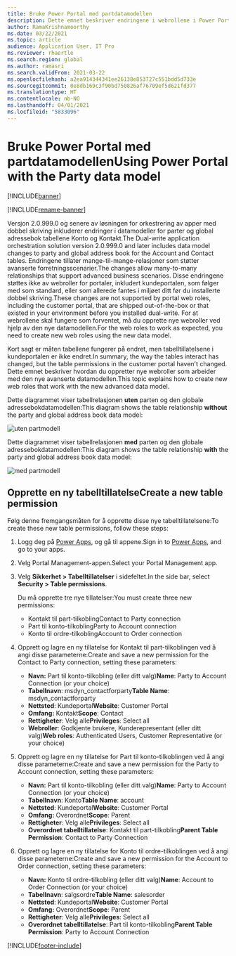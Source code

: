 ```yaml
---
title: Bruke Power Portal med partdatamodellen
description: Dette emnet beskriver endringene i webrollene i Power Portal på grunn av partdatamodellen i dobbel skriving.
author: RamaKrishnamoorthy
ms.date: 03/22/2021
ms.topic: article
audience: Application User, IT Pro
ms.reviewer: rhaertle
ms.search.region: global
ms.author: ramasri
ms.search.validFrom: 2021-03-22
ms.openlocfilehash: a2ea914344341ee26138e853727c551bdd5d733e
ms.sourcegitcommit: 0e8db169c3f90bd750826af76709ef5d621fd377
ms.translationtype: HT
ms.contentlocale: nb-NO
ms.lasthandoff: 04/01/2021
ms.locfileid: "5833096"
---
```

# <a name="using-power-portal-with-the-party-data-model"></a><span data-ttu-id="f6980-103">Bruke Power Portal med partdatamodellen</span><span class="sxs-lookup"><span data-stu-id="f6980-103">Using Power Portal with the Party data model</span></span>

[!INCLUDE[banner](../../includes/banner.md)]

[!INCLUDE[rename-banner](~/includes/cc-data-platform-banner.md)]

<span data-ttu-id="f6980-104">Versjon 2.0.999.0 og senere av løsningen for orkestrering av apper med dobbel skriving inkluderer endringer i datamodeller for parter og global adressebok tabellene Konto og Kontakt.</span><span class="sxs-lookup"><span data-stu-id="f6980-104">The Dual-write application orchestration solution version 2.0.999.0 and later includes data model changes to party and global address book for the Account and Contact tables.</span></span> <span data-ttu-id="f6980-105">Endringene tillater mange-til-mange-relasjoner som støtter avanserte forretningsscenarier.</span><span class="sxs-lookup"><span data-stu-id="f6980-105">The changes allow many-to-many relationships that support advanced business scenarios.</span></span> <span data-ttu-id="f6980-106">Disse endringene støttes ikke av webroller for portaler, inkludert kundeportalen, som følger med som standard, eller som allerede fantes i miljøet ditt før du installerte dobbel skriving.</span><span class="sxs-lookup"><span data-stu-id="f6980-106">These changes are not supported by portal web roles, including the customer portal, that are shipped out-of-the-box or that existed in your environment before you installed dual-write.</span></span> <span data-ttu-id="f6980-107">For at webrollene skal fungere som forventet, må du opprette nye webroller ved hjelp av den nye datamodellen.</span><span class="sxs-lookup"><span data-stu-id="f6980-107">For the web roles to work as expected, you need to create new web roles using the new data model.</span></span> 

<span data-ttu-id="f6980-108">Kort sagt er måten tabellene fungerer på endret, men tabelltillatelsene i kundeportalen er ikke endret.</span><span class="sxs-lookup"><span data-stu-id="f6980-108">In summary, the way the tables interact has changed, but the table permissions in the customer portal haven't changed.</span></span> <span data-ttu-id="f6980-109">Dette emnet beskriver hvordan du oppretter nye webroller som arbeider med den nye avanserte datamodellen.</span><span class="sxs-lookup"><span data-stu-id="f6980-109">This topic explains how to create new web roles that work with the new advanced data model.</span></span>

<span data-ttu-id="f6980-110">Dette diagrammet viser tabellrelasjonen **uten** parten og den globale adressebokdatamodellen:</span><span class="sxs-lookup"><span data-stu-id="f6980-110">This diagram shows the table relationship **without** the party and global address book data model:</span></span>

   ![uten partmodell](media/without-party-model.PNG)

<span data-ttu-id="f6980-112">Dette diagrammet viser tabellrelasjonen **med** parten og den globale adressebokdatamodellen:</span><span class="sxs-lookup"><span data-stu-id="f6980-112">This diagram shows the table relationship **with** the party and global address book data model:</span></span>

   ![med partmodell](media/with-party-model.png)

## <a name="create-a-new-table-permission"></a><span data-ttu-id="f6980-114">Opprette en ny tabelltillatelse</span><span class="sxs-lookup"><span data-stu-id="f6980-114">Create a new table permission</span></span>

<span data-ttu-id="f6980-115">Følg denne fremgangsmåten for å opprette disse nye tabelltillatelsene:</span><span class="sxs-lookup"><span data-stu-id="f6980-115">To create these new table permissions, follow these steps:</span></span>

1. <span data-ttu-id="f6980-116">Logg deg på [Power Apps](https://make.powerapps.com), og gå til appene.</span><span class="sxs-lookup"><span data-stu-id="f6980-116">Sign in to [Power Apps](https://make.powerapps.com), and go to your apps.</span></span>
2. <span data-ttu-id="f6980-117">Velg Portal Management-appen.</span><span class="sxs-lookup"><span data-stu-id="f6980-117">Select your Portal Management app.</span></span>
3. <span data-ttu-id="f6980-118">Velg **Sikkerhet > Tabelltillatelser** i sidefeltet.</span><span class="sxs-lookup"><span data-stu-id="f6980-118">In the side bar, select **Security > Table permissions**.</span></span>

    <span data-ttu-id="f6980-119">Du må opprette tre nye tillatelser:</span><span class="sxs-lookup"><span data-stu-id="f6980-119">You must create three new permissions:</span></span>

    + <span data-ttu-id="f6980-120">Kontakt til part-tilkobling</span><span class="sxs-lookup"><span data-stu-id="f6980-120">Contact to Party connection</span></span>
    + <span data-ttu-id="f6980-121">Part til konto-tilkobling</span><span class="sxs-lookup"><span data-stu-id="f6980-121">Party to Account connection</span></span>
    + <span data-ttu-id="f6980-122">Konto til ordre-tilkobling</span><span class="sxs-lookup"><span data-stu-id="f6980-122">Account to Order connection</span></span>

4. <span data-ttu-id="f6980-123">Opprett og lagre en ny tillatelse for Kontakt til part-tilkoblingen ved å angi disse parameterne:</span><span class="sxs-lookup"><span data-stu-id="f6980-123">Create and save a new permission for the Contact to Party connection, setting these parameters:</span></span>

    + <span data-ttu-id="f6980-124">**Navn:** Part til konto-tilkobling (eller ditt valg)</span><span class="sxs-lookup"><span data-stu-id="f6980-124">**Name**: Party to Account Connection (or your choice)</span></span>
    + <span data-ttu-id="f6980-125">**Tabellnavn**: msdyn_contactforparty</span><span class="sxs-lookup"><span data-stu-id="f6980-125">**Table Name**: msdyn_contactforparty</span></span>
    + <span data-ttu-id="f6980-126">**Nettsted**: Kundeportal</span><span class="sxs-lookup"><span data-stu-id="f6980-126">**Website**: Customer Portal</span></span>
    + <span data-ttu-id="f6980-127">**Omfang:** Kontakt</span><span class="sxs-lookup"><span data-stu-id="f6980-127">**Scope**: Contact</span></span>
    + <span data-ttu-id="f6980-128">**Rettigheter**: Velg alle</span><span class="sxs-lookup"><span data-stu-id="f6980-128">**Privileges**: Select all</span></span>
    + <span data-ttu-id="f6980-129">**Webroller**: Godkjente brukere, Kunderepresentant (eller ditt valg)</span><span class="sxs-lookup"><span data-stu-id="f6980-129">**Web roles**: Authenticated Users, Customer Representative (or your choice)</span></span>

5. <span data-ttu-id="f6980-130">Opprett og lagre en ny tillatelse for Part til konto-tilkoblingen ved å angi disse parameterne:</span><span class="sxs-lookup"><span data-stu-id="f6980-130">Create and save a new permission for the Party to Account connection, setting these parameters:</span></span>

    + <span data-ttu-id="f6980-131">**Navn:** Part til konto-tilkobling (eller ditt valg)</span><span class="sxs-lookup"><span data-stu-id="f6980-131">**Name**: Party to Account Connection (or your choice)</span></span>
    + <span data-ttu-id="f6980-132">**Tabellnavn**: Konto</span><span class="sxs-lookup"><span data-stu-id="f6980-132">**Table Name**: account</span></span>
    + <span data-ttu-id="f6980-133">**Nettsted**: Kundeportal</span><span class="sxs-lookup"><span data-stu-id="f6980-133">**Website**: Customer Portal</span></span>
    + <span data-ttu-id="f6980-134">**Omfang:** Overordnet</span><span class="sxs-lookup"><span data-stu-id="f6980-134">**Scope**: Parent</span></span>
    + <span data-ttu-id="f6980-135">**Rettigheter**: Velg alle</span><span class="sxs-lookup"><span data-stu-id="f6980-135">**Privileges**: Select all</span></span>
    + <span data-ttu-id="f6980-136">**Overordnet tabelltillatelse**: Kontakt til part-tilkobling</span><span class="sxs-lookup"><span data-stu-id="f6980-136">**Parent Table Permission**: Contact to Party Connection</span></span>

6. <span data-ttu-id="f6980-137">Opprett og lagre en ny tillatelse for Konto til ordre-tilkoblingen ved å angi disse parameterne:</span><span class="sxs-lookup"><span data-stu-id="f6980-137">Create and save a new permission for the Account to Order connection, setting these parameters:</span></span>

    + <span data-ttu-id="f6980-138">**Navn:** Konto til ordre-tilkobling (eller ditt valg)</span><span class="sxs-lookup"><span data-stu-id="f6980-138">**Name**: Account to Order Connection (or your choice)</span></span>
    + <span data-ttu-id="f6980-139">**Tabellnavn**: salgsordre</span><span class="sxs-lookup"><span data-stu-id="f6980-139">**Table Name**: salesorder</span></span>
    + <span data-ttu-id="f6980-140">**Nettsted**: Kundeportal</span><span class="sxs-lookup"><span data-stu-id="f6980-140">**Website**: Customer Portal</span></span>
    + <span data-ttu-id="f6980-141">**Omfang:** Overordnet</span><span class="sxs-lookup"><span data-stu-id="f6980-141">**Scope**: Parent</span></span>
    + <span data-ttu-id="f6980-142">**Rettigheter**: Velg alle</span><span class="sxs-lookup"><span data-stu-id="f6980-142">**Privileges**: Select all</span></span>
    + <span data-ttu-id="f6980-143">**Overordnet tabelltillatelse**: Part til konto-tilkobling</span><span class="sxs-lookup"><span data-stu-id="f6980-143">**Parent Table Permission**: Party to Account Connection</span></span>

[!INCLUDE[footer-include](../../../../includes/footer-banner.md)]
